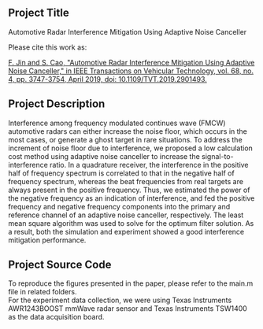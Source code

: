 ## Project Title
Automotive Radar Interference Mitigation Using Adaptive Noise Canceller

Please cite this work as:

[F. Jin and S. Cao, "Automotive Radar Interference Mitigation Using Adaptive Noise Canceller," in IEEE Transactions on Vehicular Technology, vol. 68, no. 4, pp. 3747-3754, April 2019, doi: 10.1109/TVT.2019.2901493.](https://ieeexplore.ieee.org/abstract/document/8651538)

## Project Description
Interference among frequency modulated continues wave (FMCW) automotive radars can either increase the noise floor, which occurs in the most cases, or generate a ghost target in rare situations. To address the increment of noise floor due to interference, we proposed a low calculation cost method using adaptive noise canceller to increase the signal-to-interference ratio. In a quadrature receiver, the interference in the positive half of frequency spectrum is correlated to that in the negative half of frequency spectrum, whereas the beat frequencies from real targets are always present in the positive frequency. Thus, we estimated the power of the negative frequency as an indication of interference, and fed the positive frequency and negative frequency components into the primary and reference channel of an adaptive noise canceller, respectively. The least mean square algorithm was used to solve for the optimum filter solution. As a result, both the simulation and experiment showed a good interference mitigation performance.

## Project Source Code
To reproduce the figures presented in the paper, please refer to the main.m file in related folders.  
For the experiment data collection, we were using Texas Instruments AWR1243BOOST mmWave radar sensor and Texas Instruments TSW1400 as the data acquisition board.
